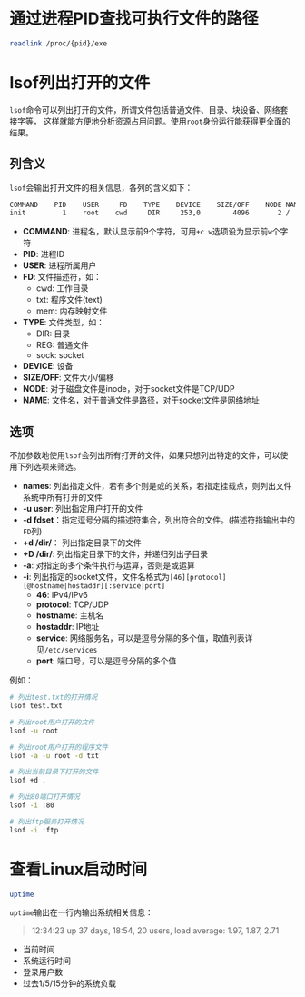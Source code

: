 # 通过进程PID查找可执行文件的路径

```bash
readlink /proc/{pid}/exe
```

# lsof列出打开的文件

`lsof`命令可以列出打开的文件，所谓文件包括普通文件、目录、块设备、网络套接字等，
这样就能方便地分析资源占用问题。使用`root`身份运行能获得更全面的结果。

## 列含义

`lsof`会输出打开文件的相关信息，各列的含义如下：

```bash
COMMAND    PID    USER     FD    TYPE    DEVICE    SIZE/OFF    NODE NAME
init         1    root    cwd     DIR     253,0        4096       2 /
```

+ **COMMAND**: 进程名，默认显示前9个字符，可用`+c w`选项设为显示前`w`个字符
+ **PID**: 进程ID
+ **USER**: 进程所属用户
+ **FD**: 文件描述符，如：
    - cwd: 工作目录
    - txt: 程序文件(text)
    - mem: 内存映射文件
+ **TYPE**: 文件类型，如：
    - DIR: 目录
    - REG: 普通文件
    - sock: socket
+ **DEVICE**: 设备
+ **SIZE/OFF**: 文件大小/偏移
+ **NODE**: 对于磁盘文件是inode，对于socket文件是TCP/UDP
+ **NAME**: 文件名，对于普通文件是路径，对于socket文件是网络地址

## 选项

不加参数地使用`lsof`会列出所有打开的文件，如果只想列出特定的文件，可以使用下列选项来筛选。

+ **names**: 列出指定文件，若有多个则是或的关系，若指定挂载点，则列出文件系统中所有打开的文件
+ **-u user**: 列出指定用户打开的文件
+ **-d fdset**：指定逗号分隔的描述符集合，列出符合的文件。(描述符指输出中的`FD`列)
+ **+d /dir\/**： 列出指定目录下的文件
+ **+D /dir/**: 列出指定目录下的文件，并递归列出子目录
+ **-a**: 对指定的多个条件执行与运算，否则是或运算
+ **-i**: 列出指定的socket文件，文件名格式为`[46][protocol][@hostname|hostaddr][:service|port]`
    - **46**: IPv4/IPv6
    - **protocol**: TCP/UDP
    - **hostname**: 主机名
    - **hostaddr**: IP地址
    - **service**: 网络服务名，可以是逗号分隔的多个值，取值列表详见`/etc/services`
    - **port**: 端口号，可以是逗号分隔的多个值

例如：

```bash
# 列出test.txt的打开情况
lsof test.txt

# 列出root用户打开的文件
lsof -u root

# 列出root用户打开的程序文件
lsof -a -u root -d txt

# 列出当前目录下打开的文件
lsof +d .

# 列出80端口打开情况
lsof -i :80

# 列出ftp服务打开情况
lsof -i :ftp
```

# 查看Linux启动时间

```bash
uptime
```

`uptime`输出在一行内输出系统相关信息：

> 12:34:23 up 37 days, 18:54, 20 users,  load average: 1.97, 1.87, 2.71

+ 当前时间
+ 系统运行时间
+ 登录用户数
+ 过去1/5/15分钟的系统负载
